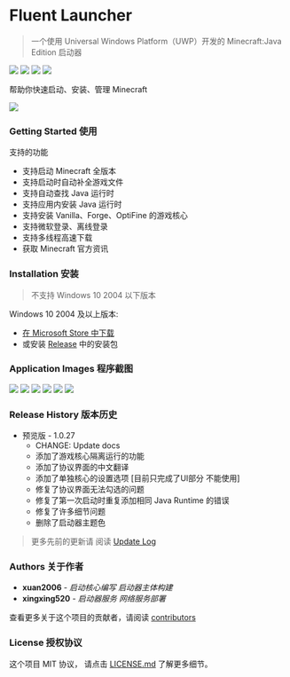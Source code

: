 # Fluent Launcher

> 一个使用 Universal Windows Platform（UWP）开发的 Minecraft:Java Edition 启动器

![](https://img.shields.io/badge/license-MIT-green)
![](https://img.shields.io/github/repo-size/Xcube-Studio/Fluent-Launcher)
![](https://img.shields.io/github/stars/Xcube-Studio/Fluent-Launcher)
![](https://img.shields.io/github/commit-activity/y/Xcube-Studio/Fluent-Launcher)

帮助你快速启动、安装、管理 Minecraft

![](https://github.com/Xcube-Studio/Fluent-Launcher/raw/main/Images/1.png)

### Getting Started 使用

支持的功能

+ 支持启动 Minecraft 全版本
+ 支持启动时自动补全游戏文件
+ 支持自动查找 Java 运行时
+ 支持应用内安装 Java 运行时
+ 支持安装 Vanilla、Forge、OptiFine 的游戏核心
+ 支持微软登录、离线登录
+ 支持多线程高速下载
+ 获取 Minecraft 官方资讯

### Installation 安装

> 不支持 Windows 10 2004 以下版本

Windows 10 2004 及以上版本:

+ [在 Microsoft Store 中下载](https://www.microsoft.com/store/productId/9MWX740P5W6N)
+ 或安装 [Release](https://github.com/Xcube-Studio/Fluent-Launcher/releases) 中的安装包

### Application Images 程序截图

![](https://github.com/Xcube-Studio/Fluent-Launcher/raw/main/Images/2.png)
![](https://github.com/Xcube-Studio/Fluent-Launcher/raw/main/Images/3.png)
![](https://github.com/Xcube-Studio/Fluent-Launcher/raw/main/Images/4.png)
![](https://github.com/Xcube-Studio/Fluent-Launcher/raw/main/Images/5.png)
![](https://github.com/Xcube-Studio/Fluent-Launcher/raw/main/Images/6.png)
![](https://github.com/Xcube-Studio/Fluent-Launcher/raw/main/Images/0.png)

### Release History 版本历史

* 预览版 - 1.0.27
	* CHANGE: Update docs
	* 添加了游戏核心隔离运行的功能
	* 添加了协议界面的中文翻译
	* 添加了单独核心的设置选项 [目前只完成了UI部分 不能使用]
	* 修复了协议界面无法勾选的问题
	* 修复了第一次启动时重复添加相同 Java Runtime 的错误
	* 修复了许多细节问题
	* 删除了启动器主题色
	
> 更多先前的更新请 阅读 [Update Log](https://github.com/Xcube-Studio/Fluent-Launcher/raw/main/Fluent%20Launcher/FluentLauncher/Assets/Texts/UpdataLog.txt)

### Authors 关于作者

* **xuan2006** - *启动核心编写 启动器主体构建*
* **xingxing520** - *启动器服务 网络服务部署*

查看更多关于这个项目的贡献者，请阅读 [contributors](#) 

### License 授权协议

这个项目 MIT 协议， 请点击 [LICENSE.md](LICENSE.md) 了解更多细节。

